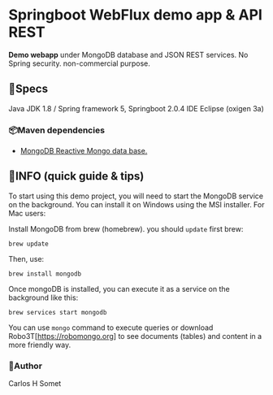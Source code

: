 # Springboot WebFlux demo app & API REST

**Demo webapp** under MongoDB database and JSON REST services. No Spring security.
non-commercial purpose.


## 📝Specs 
Java JDK 1.8 / Spring framework 5, Springboot 2.0.4
IDE Eclipse (oxigen 3a)

### 📦Maven dependencies

- [MongoDB Reactive Mongo data base.](https://docs.mongodb.com/manual/introduction/)

## 📖INFO (quick guide & tips)

To start using this demo project, you will need to start the MongoDB service on the background. You can install it on Windows using the MSI installer. For Mac users:

Install MongoDB from brew (homebrew). you should `update` first brew:

```
brew update
```

Then, use:

```
brew install mongodb
```

Once mongoDB is installed, you can execute it as a service on the background like this:

```
brew services start mongodb
```

You can use `mongo` command to execute queries or download Robo3T[https://robomongo.org] to see documents (tables) and content in a more friendly way.



### 👤Author
Carlos H Somet
